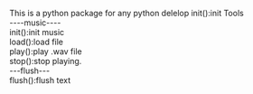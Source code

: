 This is a python package for any python delelop 
init():init Tools  
----music----  
init():init music  
load():load file  
play():play .wav file  
stop():stop playing.  
---flush---  
flush():flush text  
